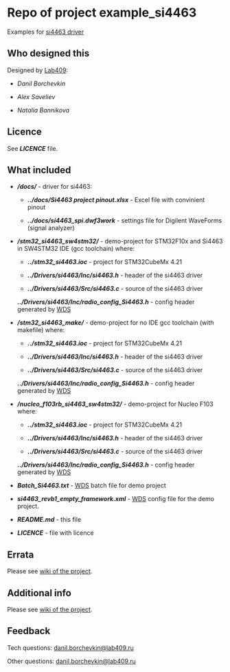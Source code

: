 # Repo of project **example_si4463**

Examples for [si4463 driver](https://github.com/Lab409/driver_si4463)

## Who designed this

Designed by [Lab409](http://lab409.ru):

* *Danil Borchevkin*

* *Alex Saveliev*

* *Natalia Bannikova*

## Licence

See ***LICENCE*** file.

## What included

* ***/docs/*** - driver for si4463:

    * ***../docs/Si4463 project pinout.xlsx*** - Excel file with convinient pinout

    * ***../docs/si4463_spi.dwf3work*** - settings file for Digilent WaveForms (signal analyzer)

* ***/stm32_si4463_sw4stm32/*** - demo-project for STM32F10x and Si4463 in SW4STM32 IDE (gcc toolchain) where:

    * ***../stm32_si4463.ioc*** - project for STM32CubeMx 4.21

    * ***../Drivers/si4463/Inc/si4463.h*** - header of the si4463 driver

    * ***../Drivers/si4463/Src/si4463.c*** - source of the si4463 driver

    ***../Drivers/si4463/Inc/radio_config_Si4463.h*** - config header generated by [WDS](http://www.silabs.com/products/development-tools/software/wireless-development-suite)

* ***/stm32_si4463_make/*** - demo-project for no IDE gcc toolchain (with makefile) where:

    * ***../stm32_si4463.ioc*** - project for STM32CubeMx 4.21

    * ***../Drivers/si4463/Inc/si4463.h*** - header of the si4463 driver

    * ***../Drivers/si4463/Src/si4463.c*** - source of the si4463 driver

    ***../Drivers/si4463/Inc/radio_config_Si4463.h*** - config header generated by [WDS](http://www.silabs.com/products/development-tools/software/wireless-development-suite)

* ***/nucleo_f103rb_si4463_sw4stm32/*** - demo-project for Nucleo F103 where:

    * ***../stm32_si4463.ioc*** - project for STM32CubeMx 4.21

    * ***../Drivers/si4463/Inc/si4463.h*** - header of the si4463 driver

    * ***../Drivers/si4463/Src/si4463.c*** - source of the si4463 driver

    ***../Drivers/si4463/Inc/radio_config_Si4463.h*** - config header generated by [WDS](http://www.silabs.com/products/development-tools/software/wireless-development-suite)

* ***Batch_Si4463.txt*** - [WDS](http://www.silabs.com/products/development-tools/software/wireless-development-suite) batch file for demo project

* ***si4463_revb1_empty_framework.xml*** - [WDS](http://www.silabs.com/products/development-tools/software/wireless-development-suite) config file for the demo project.

* ***README.md*** - this file

* ***LICENCE*** - file with licence

## Errata

Please see [wiki of the project](https://github.com/Lab409/driver_si4463/wiki).

## Additional info

Please see [wiki of the project](https://github.com/Lab409/driver_si4463/wiki).

## Feedback

Tech questions: danil.borchevkin@lab409.ru

Other questions: danil.borchevkin@lab409.ru